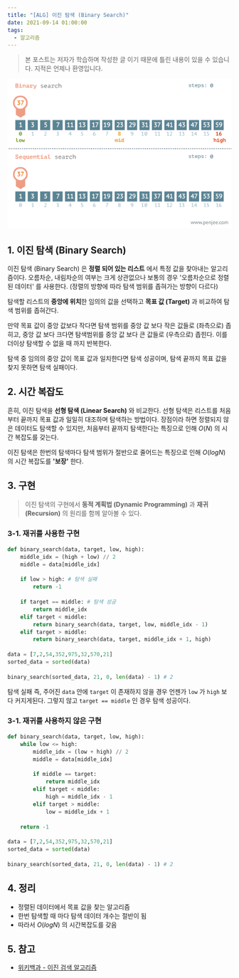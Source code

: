 ```yaml
---
title: "[ALG] 이진 탐색 (Binary Search)"
date: 2021-09-14 01:00:00
tags:
  - 알고리즘
---
```


> 본 포스트는 저자가 학습하며 작성한 글 이기 때문에 틀린 내용이 있을 수 있습니다. 지적은 언제나 환영입니다.

![](./1.gif)

## 1. 이진 탐색 (Binary Search)

이진 탐색 (Binary Search) 은 **정렬 되어 있는 리스트** 에서 특정 값을 찾아내는 알고리즘이다. 오름차순, 내림차순의 여부는 크게 상관없으나 보통의 경우 '오름차순으로 정렬된 데이터' 를 사용한다. (정렬의 방향에 따라 탐색 범위를 좁혀가는 방향이 다르다)

탐색할 리스트의 **중앙에 위치**한 임의의 값을 선택하고 **목표 값 (Target)** 과 비교하여 탐색 범위를 좁혀간다.

만약 목표 값이 중앙 값보다 작다면 탐색 범위를 중앙 값 보다 작은 값들로 (좌측으로) 좁히고, 중앙 값 보다 크다면 탐색범위를 중앙 값 보다 큰 값들로 (우측으로) 좁힌다. 이를 더이상 탐색할 수 없을 때 까지 반복한다.

탐색 중 임의의 중앙 값이 목표 값과 일치한다면 탐색 성공이며, 탐색 끝까지 목표 값을 찾지 못하면 탐색 실패이다.

## 2. 시간 복잡도

흔히, 이진 탐색을 **선형 탐색 (Linear Search)** 와 비교한다. 선형 탐색은 리스트를 처음부터 끝까지 목표 값과 일일히 대조하며 탐색하는 방법이다. 장점이라 하면 정렬되지 않은 데이터도 탐색할 수 있지만, 처음부터 끝까지 탐색한다는 특징으로 인해 $O(N)$ 의 시간 복잡도를 갖는다.

이진 탐색은 한번의 탐색마다 탐색 범위가 절반으로 줄어드는 특징으로 인해 $O(logN)$ 의 시간 복잡도를 **'보장'** 한다.

## 3. 구현

> 이진 탐색의 구현에서 **동적 계획법 (Dynamic Programming)** 과 **재귀 (Recursion)** 의 원리를 함께 알아볼 수 있다.

### 3-1. 재귀를 사용한 구현

```python
def binary_search(data, target, low, high):
    middle_idx = (high + low) // 2
    middle = data[middle_idx]

    if low > high: # 탐색 실패
        return -1

    if target == middle: # 탐색 성공
        return middle_idx
    elif target < middle:
        return binary_search(data, target, low, middle_idx - 1)
    elif target > middle:
        return binary_search(data, target, middle_idx + 1, high)

data = [7,2,54,352,975,32,570,21]
sorted_data = sorted(data)

binary_search(sorted_data, 21, 0, len(data) - 1) # 2
```

탐색 실패 즉, 주어진 `data` 안에 `target` 이 존재하지 않을 경우 언젠가 `low` 가 `high` 보다 커지게된다. 그렇지 않고 `target == middle` 인 경우 탐색 성공이다.

### 3-1. 재귀를 사용하지 않은 구현

```python
def binary_search(data, target, low, high):
    while low <= high:
        middle_idx = (low + high) // 2
        middle = data[middle_idx]

        if middle == target:
            return middle_idx
        elif target < middle:
            high = middle_idx - 1
        elif target > middle:
            low = middle_idx + 1

    return -1

data = [7,2,54,352,975,32,570,21]
sorted_data = sorted(data)

binary_search(sorted_data, 21, 0, len(data) - 1) # 2
```

## 4. 정리

- 정렬된 데이터에서 목표 값을 찾는 알고리즘
- 한번 탐색할 때 마다 탐색 데이터 개수는 절반이 됨
- 따라서 $O(logN)$ 의 시간복잡도를 갖음

## 5. 참고

- [위키백과 - 이진 검색 알고리즘
  ](https://ko.wikipedia.org/wiki/%EC%9D%B4%EC%A7%84_%EA%B2%80%EC%83%89_%EC%95%8C%EA%B3%A0%EB%A6%AC%EC%A6%98)
